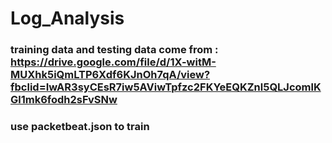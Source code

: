 # Log_Analysis

### training data and testing data come from : https://drive.google.com/file/d/1X-witM-MUXhk5iQmLTP6Xdf6KJnOh7qA/view?fbclid=IwAR3syCEsR7iw5AViwTpfzc2FKYeEQKZnl5QLJcomlKGl1mk6fodh2sFvSNw
### use packetbeat.json to train
